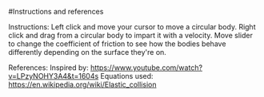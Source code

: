 #Instructions and references 

Instructions:
Left click and move your cursor to move a circular body.
Right click and drag from a circular body to impart it with a velocity.
Move slider to change the coefficient of friction to see how the bodies behave differently depending on the surface they're on.

References:
Inspired by: https://www.youtube.com/watch?v=LPzyNOHY3A4&t=1604s
Equations used: https://en.wikipedia.org/wiki/Elastic_collision
